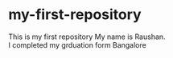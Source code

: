 # my-first-repository
This is my first repository
My name is Raushan.</br>
I completed my grduation form Bangalore
